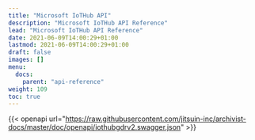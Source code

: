 ```yaml
---
title: "Microsoft IoTHub API"
description: "Microsoft IoTHub API Reference"
lead: "Microsoft IoTHub API Reference"
date: 2021-06-09T14:00:29+01:00
lastmod: 2021-06-09T14:00:29+01:00
draft: false
images: []
menu: 
  docs:
    parent: "api-reference"
weight: 109
toc: true
---
```


{{< openapi url="https://raw.githubusercontent.com/jitsuin-inc/archivist-docs/master/doc/openapi/iothubgdrv2.swagger.json" >}}
